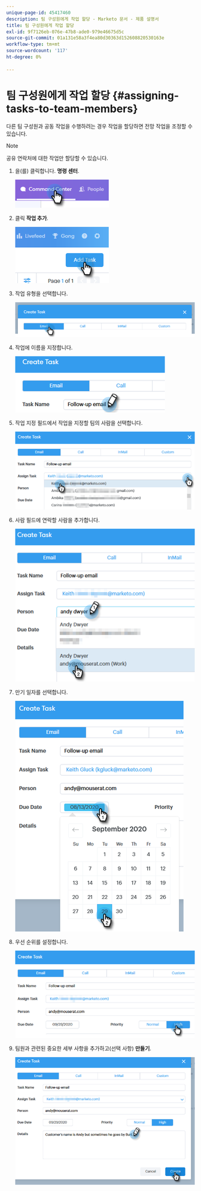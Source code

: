 ```yaml
---
unique-page-id: 45417460
description: 팀 구성원에게 작업 할당 - Marketo 문서 - 제품 설명서
title: 팀 구성원에게 작업 할당
exl-id: 9f7126eb-076e-47b8-ade0-979e46675d5c
source-git-commit: 01a131e58a3f4ea80d30363d152608820530163e
workflow-type: tm+mt
source-wordcount: '117'
ht-degree: 0%

---
```


# 팀 구성원에게 작업 할당 {#assigning-tasks-to-team-members}

다른 팀 구성원과 공동 작업을 수행하려는 경우 작업을 할당하면 전망 작업을 조정할 수 있습니다.

>[!NOTE]
>
>공유 연락처에 대한 작업만 할당할 수 있습니다.

1. 을(를) 클릭합니다. **명령 센터**.

   ![](assets/one-1.png)

1. 클릭 **작업 추가**.

   ![](assets/two-1.png)

1. 작업 유형을 선택합니다.

   ![](assets/three-1.png)

1. 작업에 이름을 지정합니다.

   ![](assets/four-1.png)

1. 작업 지정 필드에서 작업을 지정할 팀의 사람을 선택합니다.

   ![](assets/five.png)

1. 사람 필드에 연락할 사람을 추가합니다.

   ![](assets/six.png)

1. 만기 일자를 선택합니다.

   ![](assets/seven.png)

1. 우선 순위를 설정합니다.

   ![](assets/eight.png)

1. 팀원과 관련된 중요한 세부 사항을 추가하고(선택 사항) **만들기**.

   ![](assets/nine.png)
